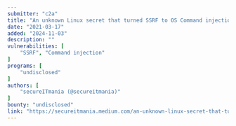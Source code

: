 ```yaml
---
submitter: "c2a"
title: "An unknown Linux secret that turned SSRF to OS Command injection"
date: "2021-03-17"
added: "2024-11-03"
description: ""
vulnerabilities: [
    "SSRF", "Command injection"
]
programs: [
    "undisclosed"
]
authors: [
    "secureITmania (@secureitmania)"
]
bounty: "undisclosed"
link: "https://secureitmania.medium.com/an-unknown-linux-secret-that-turned-ssrf-to-os-command-injection-6fe2f4edc202"
---
```




